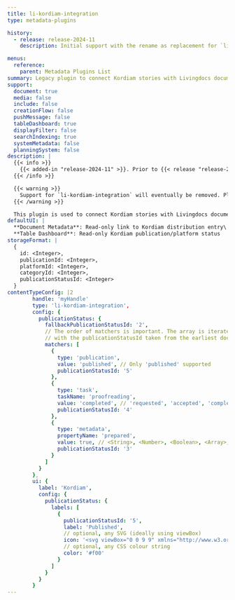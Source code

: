 ```yaml
---
title: li-kordiam-integration
type: metadata-plugins

history:
  - release: release-2024-11
    description: Initial support with the rename as replacement for `li-desknet-integration`

menus:
  reference:
    parent: Metadata Plugins List
summary: Legacy plugin to connect Kordiam stories with Livingdocs documents using a publication platform.
support:
  document: true
  media: false
  include: false
  creationFlow: false
  pushMessage: false
  tableDashboard: true
  displayFilter: false
  searchIndexing: true
  systemMetadata: false
  planningSystem: false
description: |
  {{< info >}}
    {{< added-in "release-2024-11" >}}. Prior to {{< release "release-2024-11" >}}, `li-kordiam-integration` was known as [`li-desknet-integration`]({{< ref "/reference/document/metadata/plugins/li-desknet-integration" >}}).
  {{< /info >}}

  {{< warning >}}
    Support for `li-kordiam-integration` will eventually be removed. Please use [`li-kordiam-global`]({{< ref "/reference/document/metadata/plugins/li-kordiam-global" >}}) instead. To migrate, please refer to our [Kordiam Global Integration migration guide]({{< ref "/guides/integrations/kordiam-global-integration-migration" >}}).
  {{< /warning >}}

  This plugin is used to connect Kordiam stories with Livingdocs documents. There are numerous options available to synchronise data between the two platforms. Further details can be found in the [Kordiam Platform Integration Guide]({{< ref "/guides/integrations/kordiam-legacy" >}}).
defaultUI: |
  **Document Metadata**: Read-only link to Kordiam distribution entry\
  **Table Dashboard**: Read-only Kordiam publication/platform status
storageFormat: |
  {
    id: <Integer>,
    publicationId: <Integer>,
    platformId: <Integer>,
    categoryId: <Integer>,
    publicationStatusId: <Integer>
  }
contentTypeConfig: |2
        handle: 'myHandle'
        type: 'li-kordiam-integration',
        config: {
          publicationStatus: {
            fallbackPublicationStatusId: '2',
            // The order of matchers is important. The array is iterated through from first to last,
            // with the publicationStatusId taken from the earliest document state match.
            matchers: [
              {
                type: 'publication',
                value: 'published', // Only 'published' supported
                publicationStatusId: '5'
              },
              {
                type: 'task',
                taskName: 'proofreading',
                value: 'completed', // 'requested', 'accepted', 'completed'
                publicationStatusId: '4'
              },
              {
                type: 'metadata',
                propertyName: 'prepared',
                value: true, // <String>, <Number>, <Boolean>, <Array>, <Object>
                publicationStatusId: '3'
              }
            ]
          }
        },
        ui: {
          label: 'Kordiam',
          config: {
            publicationStatus: {
              labels: [
                {
                  publicationStatusId: '5',
                  label: 'Published',
                  // optional, any SVG (ideally using viewBox)
                  icon: '<svg viewBox="0 0 9 9" xmlns="http://www.w3.org/2000/svg"><path d="M0 0h9v9H0z"/></svg>',
                  // optional, any CSS colour string
                  color: '#f00'
                }
              ]
            }
          }
        }
---
```

